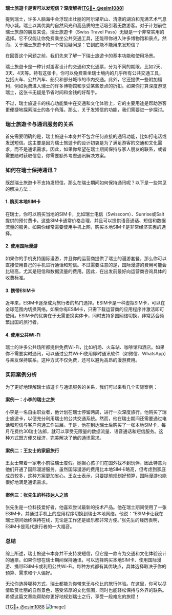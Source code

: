 **瑞士旅遊卡是否可以发短信？深度解析[[TG💪+ @esim1088](https://t.me/s/esim1088)]**

提到瑞士，许多人脑海中会浮现出壮丽的阿尔卑斯山、清澈的湖泊和充满艺术气息的小城。瑞士以其优美的自然风光和高品质的生活吸引着无数游客。对于计划前往瑞士旅游的朋友来说，瑞士旅遊卡（Swiss Travel Pass）无疑是一个非常实用的选择。它不仅能让你免费乘坐公共交通工具，还能带你进入许多博物馆和景点。然而，关于瑞士旅遊卡的一个常见疑问是：它到底能不能用来发短信？

在回答这个问题之前，我们先来了解一下瑞士旅遊卡的基本功能和使用场景。

瑞士旅遊卡是一种针对游客设计的交通和文化通票，分为不同的期限，比如2天、3天、4天等。持有这张卡，你可以免费乘坐瑞士境内的几乎所有公共交通工具，包括火车、公共汽车、船只和部分城市的市内交通。此外，它还提供一些附加福利，例如免费进入瑞士的许多博物馆和享受某些景点的折扣。如果你打算深度游览瑞士，这张卡无疑是节省时间和金钱的好帮手。

不过，瑞士旅遊卡的核心功能集中在交通和文化体验上，它的主要用途是帮助游客更便捷地探索瑞士的各个角落。那么，关于发短信的功能，我们需要进一步探讨。

### 瑞士旅遊卡与通讯服务的关系

首先需要明确的是，瑞士旅遊卡本身并不包含任何直接的通讯功能，比如打电话或发送短信。这主要是因为瑞士旅遊卡的设计初衷是为了满足游客的交通和文化需求，而不是通讯需求。因此，如果你希望在瑞士期间保持与家人朋友的联系，或者需要随时获取信息，你需要额外考虑通讯解决方案。

### 如何在瑞士保持通讯？

既然瑞士旅遊卡不支持发短信，那么在瑞士期间如何保持通讯呢？以下是一些常见的解决方法：

#### 1. **购买本地SIM卡**
在瑞士，你可以购买当地的SIM卡，比如瑞士电信（Swisscom）、Sunrise或Salt提供的预付费卡。这些SIM卡通常价格合理，并且可以提供语音通话、短信和数据流量的服务。如果你经常需要使用手机上网，购买本地SIM卡是非常经济实惠的选择。

#### 2. **使用国际漫游**
如果你的手机支持国际漫游，并且你的运营商提供了瑞士的漫游套餐，那么你可以直接使用自己的手机进行通话和短信。不过需要注意的是，国际漫游的费用可能会比较高，尤其是短信和数据流量的费用。因此，在出发前最好向运营商咨询具体的收费标准。

#### 3. **携带ESIM卡**
近年来，ESIM卡逐渐成为旅行者的热门选择。ESIM卡是一种虚拟SIM卡，可以在全球范围内切换网络。如果你有ESIM卡，只需下载运营商的应用程序并激活即可使用。ESIM卡的优势在于无需更换实体卡，同时支持多国网络切换，非常适合频繁出国的旅行者。

#### 4. **使用公共Wi-Fi**
瑞士的许多公共场所都提供免费Wi-Fi，比如机场、火车站、咖啡馆和酒店。如果你不需要实时通讯，可以通过公共Wi-Fi使用即时通讯软件（如微信、WhatsApp）与亲友保持联系。这种方式不仅免费，还可以避免高昂的漫游费用。

### 实际案例分析

为了更好地理解瑞士旅遊卡与通讯服务的关系，我们可以来看几个实际案例：

#### 案例一：小李的瑞士之旅
小李是一名自由职业者，他计划在瑞士停留两周，进行一次深度旅行。他购买了瑞士旅遊卡，以便充分利用瑞士的公共交通系统。然而，他在瑞士期间还需要通过电话和短信与客户沟通工作进展。于是，他在到达瑞士后购买了一张本地SIM卡，每月花费约30瑞士法郎，就可以享受无限量的数据流量、语音通话和短信服务。这种方式既方便又经济，完美解决了他的通讯需求。

#### 案例二：王女士的家庭旅行
王女士带着一家老小前往瑞士度假。她担心孩子们在国外找不到玩伴，因此特意为他们开通了国际漫游服务。虽然国际漫游的费用比本地SIM卡略高，但考虑到家庭成员较多，这种方案更加省心。王女士表示，只要提前规划好预算，国际漫游也能很好地满足通讯需求。

#### 案例三：张先生的科技达人之旅
张先生是一位科技爱好者，他喜欢尝试最新的技术产品。他在瑞士期间使用了一张ESIM卡，并通过手机上的应用程序切换到瑞士本地网络。他说：“ESIM卡让我在瑞士期间始终保持在线，无论是工作还是娱乐都非常方便。”张先生的经历表明，ESIM卡是现代旅行者的一大福音。

### 总结

综上所述，瑞士旅遊卡本身并不支持发短信，但它是一款专为交通和文化体验设计的通票。如果你想在瑞士期间保持通讯，可以选择购买本地SIM卡、使用国际漫游、携带ESIM卡或利用公共Wi-Fi。每种方式都有其优缺点，具体选择取决于你的预算、需求和个人偏好。

无论你选择哪种方式，瑞士都能为你带来无与伦比的旅行体验。在这里，你可以尽情欣赏壮丽的自然景色，感受浓厚的文化氛围，同时也能轻松保持与外界的联系。希望这篇文章能帮助你更好地规划瑞士之行，享受一段难忘的旅程！

[[TG💪+ @esim1088](https://t.me/s/esim1088) ![Image](https://i.postimg.cc/4NQfJmqS/Snipaste-2025-05-13-00-14-12.png)]